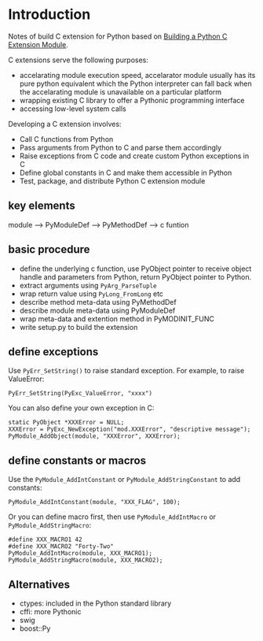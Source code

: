 # Introduction

Notes of build C extension for Python based on [Building a Python C Extension
Module][1].

C extensions serve the following purposes:
- accelarating module execution speed, accelarator module usually has its pure
  python equivalent which the Python interpreter can fall back when the
  accelarating module is unavailable on a particular platform
- wrapping existing C library to offer a Pythonic programming interface
- accessing low-level system calls

Developing a C extension involves:

- Call C functions from Python
- Pass arguments from Python to C and parse them accordingly
- Raise exceptions from C code and create custom Python exceptions in C
- Define global constants in C and make them accessible in Python
- Test, package, and distribute Python C extension module

## key elements

module --> PyModuleDef --> PyMethodDef --> c funtion

## basic procedure

- define the underlying c function, use PyObject pointer to receive
object handle and parameters from Python, return PyObject pointer to
Python.
- extract arguments using `PyArg_ParseTuple`
- wrap return value using `PyLong_FromLong` etc
- describe method meta-data using PyMethodDef
- describe module meta-data using PyModuleDef
- wrap meta-data and extention method in PyMODINIT_FUNC
- write setup.py to build the extension

## define exceptions

Use `PyErr_SetString()` to raise standard exception.
For example, to raise ValueError:

    PyErr_SetString(PyExc_ValueError, "xxxx")

You can also define your own exception in C:

    static PyObject *XXXError = NULL;
    XXXError = PyExc_NewException("mod.XXXError", "descriptive message");
    PyModule_AddObject(module, "XXXError", XXXError);


## define constants or macros
Use the `PyModule_AddIntConstant` or `PyModule_AddStringConstant`
to add constants:

    PyModule_AddIntConstant(module, "XXX_FLAG", 100);

Or you can define macro first, then use `PyModule_AddIntMacro` or
`PyModule_AddStringMacro`:

    #define XXX_MACRO1 42
    #define XXX_MACRO2 "Forty-Two"
    PyModule_AddIntMacro(module, XXX_MACRO1);
    PyModule_AddStringMacro(module, XXX_MACRO2);

## Alternatives

- ctypes: included in the Python standard library
- cffi: more Pythonic
- swig
- boost::Py

[1]: https://realpython.com/build-python-c-extension-module/
